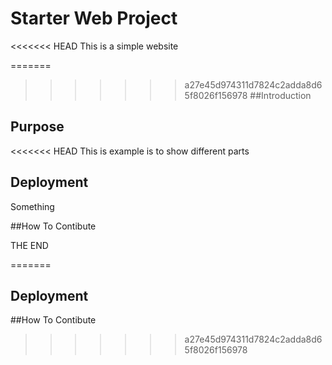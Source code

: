 # Starter Web Project

<<<<<<< HEAD
This is a simple website

=======
>>>>>>> a27e45d974311d7824c2adda8d65f8026f156978
##Introduction

## Purpose

<<<<<<< HEAD
This is example is to show different parts

## Deployment

Something

##How To Contibute

THE END

=======
## Deployment

##How To Contibute
>>>>>>> a27e45d974311d7824c2adda8d65f8026f156978
